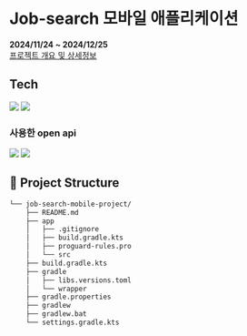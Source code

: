 # Job-search 모바일 애플리케이션

<b>2024/11/24 ~ 2024/12/25</b>
<br/>
[프로젝트 개요 및 상세정보](https://drive.google.com/file/d/1zjPGkSZ3DUGEk0Y9M8rVkPvebn7i2kJ9/view?usp=sharing)

## Tech
<img src="https://img.shields.io/badge/kotlin-7F52FF?style=for-the-badge&logo=Kotlin&logoColor=white">
<img src="https://img.shields.io/badge/androidstudio-3DDC84?style=for-the-badge&logo=androidstudio&logoColor=white">

### 사용한 open api
<img src="https://img.shields.io/badge/googlemaps-4285F4?style=for-the-badge&logo=googlemaps&logoColor=white">
<img src="https://img.shields.io/badge/saramin-5A82F0?style=for-the-badge&logo=saramin&logoColor=white">

## 📁 Project Structure

```sh
└── job-search-mobile-project/
    ├── README.md
    ├── app
    │   ├── .gitignore
    │   ├── build.gradle.kts
    │   ├── proguard-rules.pro
    │   └── src
    ├── build.gradle.kts
    ├── gradle
    │   ├── libs.versions.toml
    │   └── wrapper
    ├── gradle.properties
    ├── gradlew
    ├── gradlew.bat
    └── settings.gradle.kts
```
